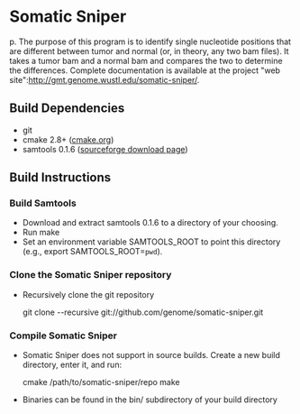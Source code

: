 # Somatic Sniper

p. The purpose of this program is to identify single nucleotide positions that
are different between tumor and normal (or, in theory, any two bam files).
It takes a tumor bam and a normal bam and compares the two to determine
the differences. Complete documentation is available at the project
"web site":http://gmt.genome.wustl.edu/somatic-sniper/.

## Build Dependencies

* git
* cmake 2.8+ ([cmake.org](http://cmake.org))
* samtools 0.1.6 ([sourceforge download page](http://sourceforge.net/projects/samtools/files/samtools/0.1.6/))

## Build Instructions

### Build Samtools

* Download and extract samtools 0.1.6 to a directory of your choosing. 
* Run make
* Set an environment variable SAMTOOLS_ROOT to point this directory (e.g., export SAMTOOLS_ROOT=`pwd`).

### Clone the Somatic Sniper repository
* Recursively clone the git repository

    git clone --recursive git://github.com/genome/somatic-sniper.git

### Compile Somatic Sniper
* Somatic Sniper does not support in source builds. Create a new build directory, enter it, and run:

    cmake /path/to/somatic-sniper/repo
    make

* Binaries can be found in the bin/ subdirectory of your build directory
